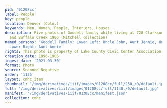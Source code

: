 ```yaml
---
pid: '01208cc'
label: People
key: people
location: Denver (Colo.)
keywords: Men, Women, People, Interiors, Houses
description: Five photos of Goodell family while living at 728 Clarkson, Denver, 1896
  and Buffalo Creek 1906 (Mitchell collection)
named_persons: 'Goodell Family: Lower Left: Uncle John, Aunt Jennie, Uncle Allmand,
  Lower Right: Aunt Annie'
rights: This photo is property of Lake County Civic Center Association.
creation_date: 1896-1906
ingest_date: '2021-03-30'
format: Photo
source: Scanned Negative
order: '1135'
layout: cmhc_item
thumbnail: "/img/derivatives/iiif/images/01208cc/full/250,/0/default.jpg"
full: "/img/derivatives/iiif/images/01208cc/full/1140,/0/default.jpg"
manifest: "/img/derivatives/iiif/01208cc/manifest.json"
collection: cmhc
---
```

